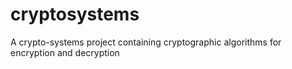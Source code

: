 # cryptosystems
A crypto-systems project containing cryptographic algorithms for encryption and decryption
